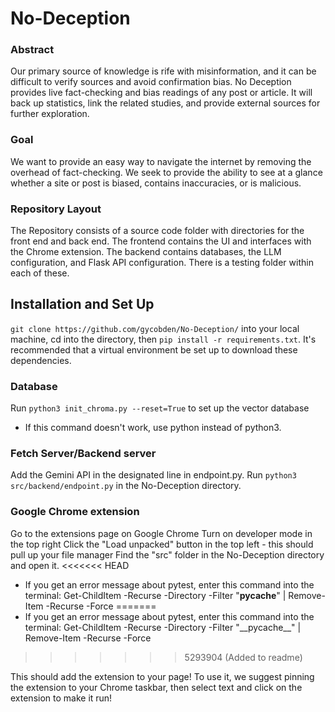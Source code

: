 # No-Deception
### Abstract
Our primary source of knowledge is rife with misinformation, and it can be difficult to verify sources and avoid confirmation bias. No Deception provides live fact-checking and bias readings of any post or article. It will back up statistics, link the related studies, and provide external sources for further exploration.
### Goal
We want to provide an easy way to navigate the internet by removing the overhead of fact-checking. We seek to provide the ability to see at a glance whether a site or post is biased, contains inaccuracies, or is malicious.
### Repository Layout
The Repository consists of a source code folder with directories for the front end and back end. The frontend contains the UI and interfaces with the Chrome extension. The backend contains databases, the LLM configuration, and Flask API configuration. There is a testing folder within each of these.

## Installation and Set Up
```git clone https://github.com/gycobden/No-Deception/``` into your local machine, cd into the directory, then ```pip install -r requirements.txt```. It's recommended that a virtual environment be set up to download these dependencies. 

### Database
Run ```python3 init_chroma.py --reset=True``` to set up the vector database
 - If this command doesn't work, use python instead of python3.

### Fetch Server/Backend server
Add the Gemini API in the designated line in endpoint.py. Run ```python3 src/backend/endpoint.py``` in the No-Deception directory.

### Google Chrome extension 
Go to the extensions page on Google Chrome
Turn on developer mode in the top right
Click the "Load unpacked" button in the top left - this should pull up your file manager
Find the "src" folder in the No-Deception directory and open it.
<<<<<<< HEAD
 - If you get an error message about pytest, enter this command into the terminal: Get-ChildItem -Recurse -Directory -Filter "__pycache__" | Remove-Item -Recurse -Force
=======
 - If you get an error message about pytest, enter this command into the terminal: Get-ChildItem -Recurse -Directory -Filter "\_\_pycache\_\_" | Remove-Item -Recurse -Force
>>>>>>> 5293904 (Added to readme)

This should add the extension to your page! To use it, we suggest pinning the extension to your Chrome taskbar, then select text and click on the extension to make it run!
